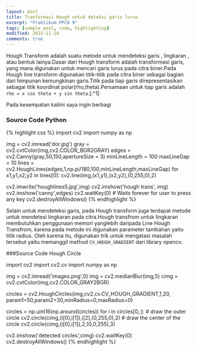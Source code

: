 ```yaml
---
layout: post
title: Tranformasi Hough untuk deteksi garis lurus
excerpt: "Praktikum PPCD 9"
tags: [sample post, code, highlighting]
modified: 2015-11-24
comments: true
---
```


Hough Transform adalah suatu metode untuk mendeteksi garis , lingkaran , atau bentuk lainya.Dasar dari Hough transform adalah transformasi garis, yang mana digunakan untuk mencari garis lurus pada citra biner.Pada Hough line transform digunakan titik-titik pada citra biner sebagai bagian dari himpunan kemungkinan garis.Titik pada tiap garis direpresentasikan sebagai titik koordinat polar(rho,theta).Persamaan untuk tiap garis adalah `rho = x cos theta + y sin theta`.[:^1]

Pada kesempatan kaliini saya ingin berbagi 
[^1]: <https://en.wikipedia.org/wiki/Hough_transform>

### Source Code Python

{% highlight css %}
import cv2
import numpy as np

img = cv2.imread('dor.jpg')
gray = cv2.cvtColor(img,cv2.COLOR_BGR2GRAY)
edges = cv2.Canny(gray,50,150,apertureSize = 3)
minLineLength = 100
maxLineGap = 10
lines = cv2.HoughLines(edges,1,np.pi/180,100,minLineLength,maxLineGap)
for x1,y1,x2,y2 in lines[0]:
    cv2.line(img,(x1,y1),(x2,y2),(0,255,0),2)

cv2.imwrite('houghlines5.jpg',img)
cv2.imshow('hough trans', img)
cv2.imshow('canny',edges)
cv2.waitKey(0)                 # Waits forever for user to press any key
cv2.destroyAllWindows()
{% endhighlight %}

Selain untuk mendeteksi garis, pada Hough transform juga terdapat metode untuk mendetesi lingkaran pada citra.Hough transfrom untuk lingkaran membutuhkan penggunaan memori yanglebih daripada Line Hough Transfrom, karena pada metode ini digunakan parameter tambahan yaitu titik radius. Oleh karena itu, digunakan trik untuk mengatasi masalah tersebut yaitu memanggil method `CV_HOUGH_GRADIENT` dari library opencv.

###Source Code Hough Circle

import cv2
import cv2.cv
import numpy as np

img = cv2.imread('images.png',0)
img = cv2.medianBlur(img,5)
cimg = cv2.cvtColor(img,cv2.COLOR_GRAY2BGR)

circles = cv2.HoughCircles(img,cv2.cv.CV_HOUGH_GRADIENT,1,20,
                            param1=50,param2=30,minRadius=0,maxRadius=0)

circles = np.uint16(np.around(circles))
for i in circles[0,:]:
    # draw the outer circle
    cv2.circle(cimg,(i[0],i[1]),i[2],(0,255,0),2)
    # draw the center of the circle
    cv2.circle(cimg,(i[0],i[1]),2,(0,0,255),3)

cv2.imshow('detected circles',cimg)
cv2.waitKey(0)
cv2.destroyAllWindows()
{% endhighlight %}


